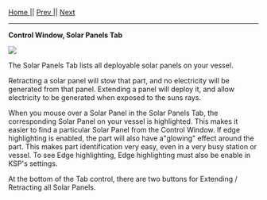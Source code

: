 [Home ](https://github.com/PapaJoesSoup/ShipManifest/wiki)|| [Prev ](https://github.com/PapaJoesSoup/ShipManifest/wiki/1.6.1-Hatches-Tab)|| [Next](https://github.com/PapaJoesSoup/ShipManifest/wiki/1.6.3-Antennas-Tab)
***
**Control Window, Solar Panels Tab**

![](http://i.imgur.com/T4xlmcb.png)

The Solar Panels Tab lists all deployable solar panels on your vessel.

Retracting a solar panel will stow that part, and no electricity will be generated from that panel.  Extending a panel will deploy it, and allow electricity to be generated when exposed to the suns rays.

When you mouse over a Solar Panel in the Solar Panels Tab, the corresponding Solar Panel on your vessel is highlighted.  This makes it easier to find a particular Solar Panel from the Control Window.  If edge highlighting is enabled, the part will also have a"glowing" effect around the part.  This makes part identification very easy, even in a very busy station or vessel.  To see Edge highlighting, Edge highlighting must also be enable in KSP's settings.

At the bottom of the Tab control, there are two buttons for Extending / Retracting all Solar Panels.